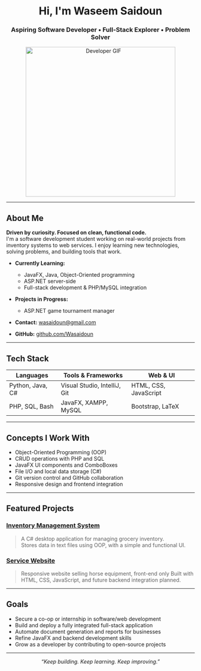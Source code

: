 <h1 align="center">Hi, I'm Waseem Saidoun</h1>
<h3 align="center">Aspiring Software Developer • Full-Stack Explorer • Problem Solver</h3>

<p align="center">
  <img src="https://media.giphy.com/media/qgQUggAC3Pfv687qPC/giphy.gif" width="400" alt="Developer GIF" />
</p>

---

## About Me

**Driven by curiosity. Focused on clean, functional code.**  
I'm a software development student working on real-world projects from inventory systems to web services. I enjoy learning new technologies, solving problems, and building tools that work.

- **Currently Learning:**  
  - JavaFX, Java, Object-Oriented programming
  - ASP.NET server-side
  - Full-stack development & PHP/MySQL integration

- **Projects in Progress:**  
  - ASP.NET game tournament manager

- **Contact:** wasaidoun@gmail.com  
- **GitHub:** [github.com/Wasaidoun](https://github.com/Wasaidoun)

---

## Tech Stack

| Languages            | Tools & Frameworks             | Web & UI                 |
|----------------------|--------------------------------|--------------------------|
| Python, Java, C#     | Visual Studio, IntelliJ, Git   | HTML, CSS, JavaScript    |
| PHP, SQL, Bash       | JavaFX, XAMPP, MySQL           | Bootstrap, LaTeX         |

---

## Concepts I Work With

- Object-Oriented Programming (OOP)  
- CRUD operations with PHP and SQL  
- JavaFX UI components and ComboBoxes  
- File I/O and local data storage (C#)  
- Git version control and GitHub collaboration  
- Responsive design and frontend integration

---

## Featured Projects

### [Inventory Management System](https://github.com/Wasaidoun/Grocery-Inventory-Management-System)
> A C# desktop application for managing grocery inventory.  
Stores data in text files using OOP, with a simple and functional UI.

### [Service Website](https://github.com/Wasaidoun/Service-Website)
> Responsive website selling horse equipment, front-end only
Built with HTML, CSS, JavaScript, and future backend integration planned.


---

## Goals

- Secure a co-op or internship in software/web development  
- Build and deploy a fully integrated full-stack application  
- Automate document generation and reports for businesses  
- Refine JavaFX and backend development skills  
- Grow as a developer by contributing to open-source projects

---

<p align="center"><i>“Keep building. Keep learning. Keep improving.”</i></p>
